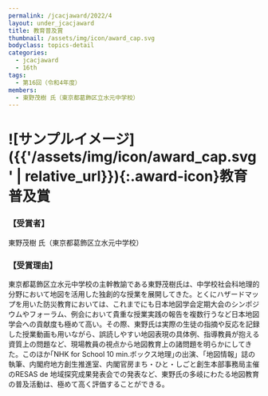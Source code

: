 ```yaml
---
permalink: /jcacjaward/2022/4
layout: under_jcacjaward
title: 教育普及賞
thumbnail: /assets/img/icon/award_cap.svg
bodyclass: topics-detail
categories:
  - jcacjaward
  - 16th
tags:
  - 第16回（令和4年度）
members:
  - 東野茂樹 氏（東京都葛飾区立水元中学校）
---
```


# ![サンプルイメージ]({{'/assets/img/icon/award_cap.svg' | relative_url}}){:.award-icon}教育普及賞

### 【受賞者】

東野茂樹 氏（東京都葛飾区立水元中学校）

### 【受賞理由】

東京都葛飾区立水元中学校の主幹教諭である東野茂樹氏は、中学校社会科地理的分野において地図を活用した独創的な授業を展開してきた。とくにハザードマップを用いた防災教育においては、これまでにも日本地図学会定期大会のシンポジウムやフォーラム、例会において貴重な授業実践の報告を複数行うなど日本地図学会への貢献度も極めて高い。その際、東野氏は実際の生徒の指摘や反応を記録した授業動画も用いながら、誤読しやすい地図表現の具体例、指導教員が抱える資質上の問題など、現場教員の視点から地図教育上の諸問題を明らかにしてきた。このほか｢NHK for School 10 min.ボックス地理｣の出演、「地図情報」誌の執筆、内閣府地方創生推進室、内閣官房まち・ひと・しごと創生本部事務局主催のRESAS de 地域探究成果発表会での発表など、東野氏の多岐にわたる地図教育の普及活動は、極めて高く評価することができる。
